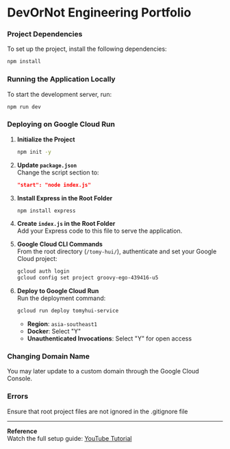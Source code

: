 # DevOrNot Engineering Portfolio

### Project Dependencies
To set up the project, install the following dependencies:
```bash
npm install 
```

### Running the Application Locally
To start the development server, run:
```bash
npm run dev
```

### Deploying on Google Cloud Run
1. **Initialize the Project**  
   ```bash
   npm init -y
   ```

2. **Update `package.json`**  
   Change the script section to:
   ```json
   "start": "node index.js"
   ```

3. **Install Express in the Root Folder**  
   ```bash
   npm install express
   ```

4. **Create `index.js` in the Root Folder**  
   Add your Express code to this file to serve the application.

5. **Google Cloud CLI Commands**  
   From the root directory (`/tomy-hui/`), authenticate and set your Google Cloud project:
   ```bash
   gcloud auth login
   gcloud config set project groovy-ego-439416-u5
   ```

6. **Deploy to Google Cloud Run**  
   Run the deployment command:
   ```bash
   gcloud run deploy tomyhui-service
   ```
   - **Region**: `asia-southeast1`
   - **Docker**: Select "Y"
   - **Unauthenticated Invocations**: Select "Y" for open access


### Changing Domain Name
You may later update to a custom domain through the Google Cloud Console.


### Errors
Ensure that root project files are not ignored in the .gitignore file

---

**Reference**  
Watch the full setup guide: [YouTube Tutorial](https://www.youtube.com/watch?v=NMnKGHgw8aM)
